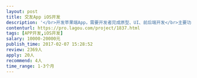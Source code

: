 ```yaml
---                
layout: post       
title: 交友App iOS开发           
description: '</br>开发苹果端App，需要开发者完成原型、UI、前后端开发</br>主要功能：</br>1附近人（参考陌陌的附近人）</br>2搜索人（高级搜索需开通会员）</br>3会员系统（高级服务需开通会员）</br>4租人服务，可发布约会（参考来租我吧）</br>5报名表</br></br>人员要求：</br>有类似社交产品案例，在广州可以当面沟通</br>'     
contenturl: https://pro.lagou.com/project/1837.html      
tags: [APP开发,iOS开发]            
salary: 10000-20000元          
publish_time: 2017-02-07 15:28:52         
review: 2369人                   
apply: 20人                   
recommend: 4人                   
time_range: 1-3个月              
---                 
```

